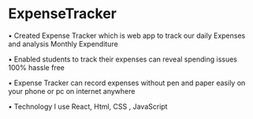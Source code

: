 # ExpenseTracker
• Created Expense Tracker which is web app to track our daily Expenses and analysis Monthly 
Expenditure


• Enabled students to track their expenses can reveal spending issues 100% hassle free


• Expense Tracker can record expenses without pen and paper easily on your phone or pc on internet 
anywhere


• Technology I use React, Html, CSS , JavaScript
